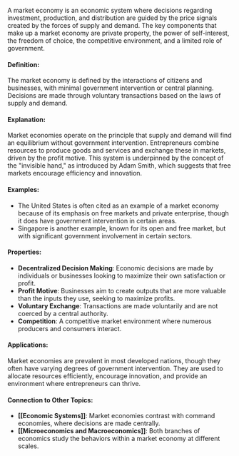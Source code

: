A market economy is an economic system where decisions regarding investment, production, and distribution are guided by the price signals created by the forces of supply and demand. The key components that make up a market economy are private property, the power of self-interest, the freedom of choice, the competitive environment, and a limited role of government.

#### Definition:

The market economy is defined by the interactions of citizens and businesses, with minimal government intervention or central planning. Decisions are made through voluntary transactions based on the laws of supply and demand.

#### Explanation:

Market economies operate on the principle that supply and demand will find an equilibrium without government intervention. Entrepreneurs combine resources to produce goods and services and exchange these in markets, driven by the profit motive. This system is underpinned by the concept of the "invisible hand," as introduced by Adam Smith, which suggests that free markets encourage efficiency and innovation.

#### Examples:

- The United States is often cited as an example of a market economy because of its emphasis on free markets and private enterprise, though it does have government intervention in certain areas.
- Singapore is another example, known for its open and free market, but with significant government involvement in certain sectors.

#### Properties:

- **Decentralized Decision Making**: Economic decisions are made by individuals or businesses looking to maximize their own satisfaction or profit.
- **Profit Motive**: Businesses aim to create outputs that are more valuable than the inputs they use, seeking to maximize profits.
- **Voluntary Exchange**: Transactions are made voluntarily and are not coerced by a central authority.
- **Competition**: A competitive market environment where numerous producers and consumers interact.

#### Applications:

Market economies are prevalent in most developed nations, though they often have varying degrees of government intervention. They are used to allocate resources efficiently, encourage innovation, and provide an environment where entrepreneurs can thrive.

#### Connection to Other Topics:

- **[[Economic Systems]]**: Market economies contrast with command economies, where decisions are made centrally.
- **[[Microeconomics and Macroeconomics]]**: Both branches of economics study the behaviors within a market economy at different scales.